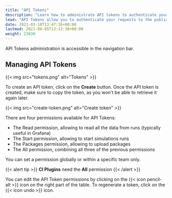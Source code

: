 ```yaml
---
title: "API Tokens"
description: "Learn how to administrate API tokens to authenticate your requests to the public API."
lead: "API Tokens allow you to authenticate your requests to the public API."
date: 2021-03-10T13:47:16+00:00
lastmod: 2021-08-05T13:13:30+00:00
weight: 22030
---
```


API Tokens administration is accessible in the navigation bar.

## Managing API Tokens

{{< img src="tokens.png" alt="Tokens" >}}

To create an API token, click on the **Create** button.
Once the API token is created, make sure to copy the token, as you won't be able to retrieve it again later.

{{< img src="create-token.png" alt="Create token" >}}

There are four permissions available for API Tokens:

- The Read permission, allowing to read all the data from runs (typically useful in Grafana)
- The Start permission, allowing to start simulations runs
- The Packages permission, allowing to upload packages
- The All permission, combining all three of the previous permissions

You can set a permission globally or within a specific team only.

{{< alert tip >}}
**CI Plugins** need the **All** permission
{{< /alert >}}

You can edit the API Token permissions by clicking on the {{< icon pencil-alt >}} icon on the right part of the table. 
To regenerate a token, click on the {{< icon undo >}} icon.
